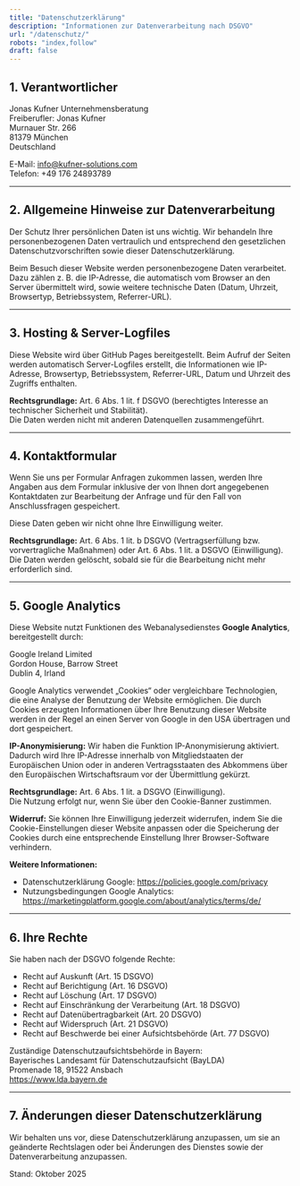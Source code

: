```yaml
---
title: "Datenschutzerklärung"
description: "Informationen zur Datenverarbeitung nach DSGVO"
url: "/datenschutz/"
robots: "index,follow"
draft: false
---
```


## 1. Verantwortlicher

Jonas Kufner Unternehmensberatung  
Freiberufler: Jonas Kufner  
Murnauer Str. 266  
81379 München  
Deutschland  

E-Mail: [info@kufner-solutions.com](mailto:info@kufner-solutions.com)  
Telefon: +49 176 24893789  

---

## 2. Allgemeine Hinweise zur Datenverarbeitung

Der Schutz Ihrer persönlichen Daten ist uns wichtig. Wir behandeln Ihre personenbezogenen Daten vertraulich und entsprechend den gesetzlichen Datenschutzvorschriften sowie dieser Datenschutzerklärung.  

Beim Besuch dieser Website werden personenbezogene Daten verarbeitet. Dazu zählen z. B. die IP-Adresse, die automatisch vom Browser an den Server übermittelt wird, sowie weitere technische Daten (Datum, Uhrzeit, Browsertyp, Betriebssystem, Referrer-URL).  

---

## 3. Hosting & Server-Logfiles

Diese Website wird über GitHub Pages bereitgestellt. Beim Aufruf der Seiten werden automatisch Server-Logfiles erstellt, die Informationen wie IP-Adresse, Browsertyp, Betriebssystem, Referrer-URL, Datum und Uhrzeit des Zugriffs enthalten.  

**Rechtsgrundlage:** Art. 6 Abs. 1 lit. f DSGVO (berechtigtes Interesse an technischer Sicherheit und Stabilität).  
Die Daten werden nicht mit anderen Datenquellen zusammengeführt.  

---

## 4. Kontaktformular

Wenn Sie uns per Formular Anfragen zukommen lassen, werden Ihre Angaben aus dem Formular inklusive der von Ihnen dort angegebenen Kontaktdaten zur Bearbeitung der Anfrage und für den Fall von Anschlussfragen gespeichert.  

Diese Daten geben wir nicht ohne Ihre Einwilligung weiter.  

**Rechtsgrundlage:** Art. 6 Abs. 1 lit. b DSGVO (Vertragserfüllung bzw. vorvertragliche Maßnahmen) oder Art. 6 Abs. 1 lit. a DSGVO (Einwilligung).  
Die Daten werden gelöscht, sobald sie für die Bearbeitung nicht mehr erforderlich sind.  

---

## 5. Google Analytics

Diese Website nutzt Funktionen des Webanalysedienstes **Google Analytics**, bereitgestellt durch:  

Google Ireland Limited  
Gordon House, Barrow Street  
Dublin 4, Irland  

Google Analytics verwendet „Cookies“ oder vergleichbare Technologien, die eine Analyse der Benutzung der Website ermöglichen. Die durch Cookies erzeugten Informationen über Ihre Benutzung dieser Website werden in der Regel an einen Server von Google in den USA übertragen und dort gespeichert.  

**IP-Anonymisierung:** Wir haben die Funktion IP-Anonymisierung aktiviert. Dadurch wird Ihre IP-Adresse innerhalb von Mitgliedstaaten der Europäischen Union oder in anderen Vertragsstaaten des Abkommens über den Europäischen Wirtschaftsraum vor der Übermittlung gekürzt.  

**Rechtsgrundlage:** Art. 6 Abs. 1 lit. a DSGVO (Einwilligung).  
Die Nutzung erfolgt nur, wenn Sie über den Cookie-Banner zustimmen.  

**Widerruf:** Sie können Ihre Einwilligung jederzeit widerrufen, indem Sie die Cookie-Einstellungen dieser Website anpassen oder die Speicherung der Cookies durch eine entsprechende Einstellung Ihrer Browser-Software verhindern.  

**Weitere Informationen:**  
- Datenschutzerklärung Google: <https://policies.google.com/privacy>  
- Nutzungsbedingungen Google Analytics: <https://marketingplatform.google.com/about/analytics/terms/de/>  

---

## 6. Ihre Rechte

Sie haben nach der DSGVO folgende Rechte:  
- Recht auf Auskunft (Art. 15 DSGVO)  
- Recht auf Berichtigung (Art. 16 DSGVO)  
- Recht auf Löschung (Art. 17 DSGVO)  
- Recht auf Einschränkung der Verarbeitung (Art. 18 DSGVO)  
- Recht auf Datenübertragbarkeit (Art. 20 DSGVO)  
- Recht auf Widerspruch (Art. 21 DSGVO)  
- Recht auf Beschwerde bei einer Aufsichtsbehörde (Art. 77 DSGVO)  

Zuständige Datenschutzaufsichtsbehörde in Bayern:  
Bayerisches Landesamt für Datenschutzaufsicht (BayLDA)  
Promenade 18, 91522 Ansbach  
<https://www.lda.bayern.de>  

---

## 7. Änderungen dieser Datenschutzerklärung

Wir behalten uns vor, diese Datenschutzerklärung anzupassen, um sie an geänderte Rechtslagen oder bei Änderungen des Dienstes sowie der Datenverarbeitung anzupassen.  

Stand: Oktober 2025
